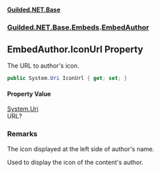
#### [Guilded.NET.Base](Guilded_NET_Base 'Guilded.NET.Base')
### [Guilded.NET.Base.Embeds](Guilded_NET_Base#Guilded_NET_Base_Embeds 'Guilded.NET.Base.Embeds').[EmbedAuthor](EmbedAuthor 'Guilded.NET.Base.Embeds.EmbedAuthor')
## EmbedAuthor.IconUrl Property

The URL to author's icon.
```csharp
public System.Uri IconUrl { get; set; }
```


#### Property Value
[System.Uri](https://docs.microsoft.com/en-us/dotnet/api/System.Uri 'System.Uri')  
URL?

### Remarks
  
The icon displayed at the left side of author's name.  
  
Used to display the icon of the content's author.
